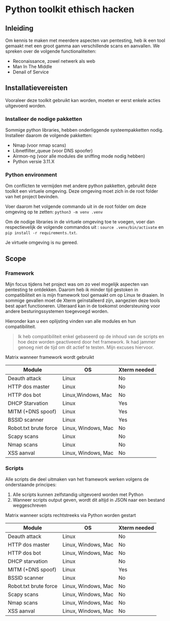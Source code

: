 # Python toolkit ethisch hacken

## Inleiding

Om kennis te maken met meerdere aspecten van pentesting, heb ik een tool gemaakt met een groot gamma aan verschillende scans en aanvallen. We spreken over de volgende functionaliteiten:

- Reconaissance, zowel netwerk als web
- Man In The Middle
- Denail of Service

## Installatievereisten

Vooraleer deze toolkit gebruikt kan worden, moeten er eerst enkele acties uitgevoerd worden.

### Installeer de nodige pakketten

Sommige python libraries, hebben onderliggende systeempakketten nodig. Installeer daarom de volgende pakketten:

- Nmap (voor nmap scans)
- Libnetfilter_queue (voor DNS spoofer)
- Airmon-ng (voor alle modules die sniffing mode nodig hebben)
- Python versie 3.11.X

### Python environment

Om conflicten te vermijden met andere python pakketten, gebruikt deze toolkit een virtuele omgeving. Deze omgeving moet zich in de root folder van het project bevinden.

Voer daarom het volgende commando uit in de root folder om deze omgeving op te zetten: `python3 -m venv .venv`

Om de nodige libraries in de virtuele omgeving toe te voegen, voer dan respectievelijk de volgende commandos uit : `source .venv/bin/activate` en `pip install -r requirements.txt`.

Je virtuele omgeving is nu gereed.

## Scope

### Framework

Mijn focus tijdens het project was om zo veel mogelijk aspecten van pentesting te ontdekken. Daarom heb ik minder tijd gestoken in compatibiliteit en is mijn framework tool gemaakt om op Linux te draaien. In sommige gevallen moet de Xterm geïnstalleerd zijn, aangezien deze tools best apart functioneren. Uiteraard kan in de toekomst ondersteuning voor andere besturingssystemen toegevoegd worden.

Hieronder kan u een oplijsting vinden van alle modules en hun compatibiliteit.

> Ik heb compatibiliteit enkel gebaseerd op de inhoud van de scripts en hoe deze worden geactiveerd door het framework.
> Ik had jammer genoeg niet de tijd om dit actief te testen. Mijn excuses hiervoor.

Matrix wanneer framework wordt gebruikt

| Module                | OS                  | Xterm needed |
| --------------------- | ------------------- | ------------ |
| Deauth attack         | Linux               | No           |
| HTTP dos master       | Linux               | No           |
| HTTP dos bot          | Linux,Windows, Mac  | No           |
| DHCP Starvation       | Linux               | Yes          |
| MITM (+DNS spoof)     | Linux               | Yes          |
| BSSID scanner         | Linux               | Yes          |
| Robot.txt brute force | Linux, Windows, Mac | No           |
| Scapy scans           | Linux               | No           |
| Nmap scans            | Linux               | No           |
| XSS aanval            | Linux, Windows, Mac | No           |

### Scripts

Alle scripts die deel uitmaken van het framework werken volgens de onderstaande principes:

1. Alle scripts kunnen zelfstandig uitgevoerd worden met Python
2. Wanneer scripts output geven, wordt dit altijd in JSON naar een bestand weggeschreven

Matrix wanneer scipts rechtstreeks via Python worden gestart

| Module                | OS                  | Xterm needed |
| --------------------- | ------------------- | ------------ |
| Deauth attack         | Linux               | No           |
| HTTP dos master       | Linux, Windows, Mac | No           |
| HTTP dos bot          | Linux, Windows, Mac | No           |
| DHCP starvation       | Linux               | No           |
| MITM (+DNS spoof)     | Linux               | Yes          |
| BSSID scanner         | Linux               | No           |
| Robot.txt brute force | Linux, Windows, Mac | No           |
| Scapy scans           | Linux, Windows, Mac | No           |
| Nmap scans            | Linux, Windows, Mac | No           |
| XSS aanval            | Linux, Windows, Mac | No           |
